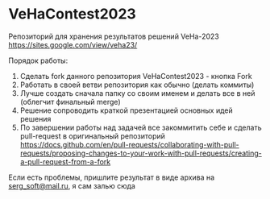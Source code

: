 # VeHaContest2023

Репозиторий для хранения результатов решений VeHa-2023 https://sites.google.com/view/veha23/

Порядок работы: 

1. Сделать fork данного репозитория VeHaContest2023 - кнопка Fork
2. Работать в своей ветви репозитория как обычно (делать коммиты)
3. Лучше создать сначала папку со своим именем и делать все в ней (облегчит финальный merge)
4. Решение сопроводить краткой презентацией основных идей решения 
5. По завершении работы над задачей все закоммитить себе и сделать pull-request в оригинальный репозиторий
https://docs.github.com/en/pull-requests/collaborating-with-pull-requests/proposing-changes-to-your-work-with-pull-requests/creating-a-pull-request-from-a-fork

Если есть проблемы, пришлите результат в виде архива на serg_soft@mail.ru, я сам залью сюда
